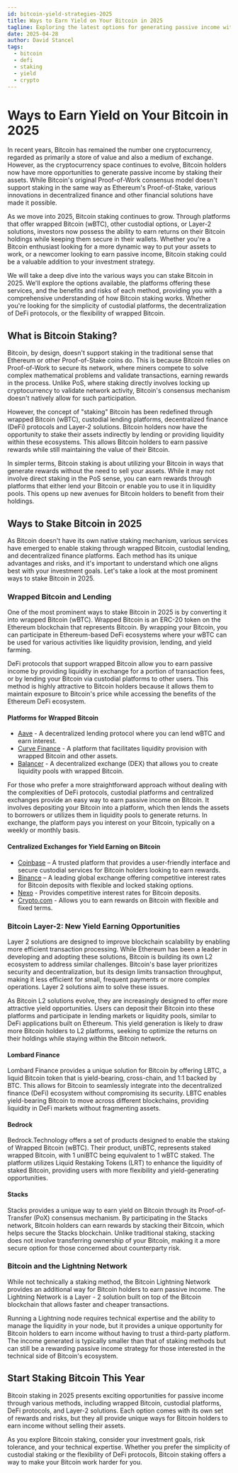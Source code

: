 ```yaml
---
id: bitcoin-yield-strategies-2025
title: Ways to Earn Yield on Your Bitcoin in 2025
tagline: Exploring the latest options for generating passive income with Bitcoin
date: 2025-04-28
author: David Stancel
tags:
  - bitcoin
  - defi
  - staking
  - yield
  - crypto
---
```


# Ways to Earn Yield on Your Bitcoin in 2025

In recent years, Bitcoin has remained the number one cryptocurrency, regarded as primarily a store of value and also a medium of exchange. However, as the cryptocurrency space continues to evolve, Bitcoin holders now have more opportunities to generate passive income by staking their assets. While Bitcoin's original Proof-of-Work consensus model doesn't support staking in the same way as Ethereum's Proof-of-Stake, various innovations in decentralized finance and other financial solutions have made it possible.
 
As we move into 2025, Bitcoin staking continues to grow. Through platforms that offer wrapped Bitcoin (wBTC), other custodial options, or Layer-2 solutions, investors now possess the ability to earn returns on their Bitcoin holdings while keeping them secure in their wallets. Whether you're a Bitcoin enthusiast looking for a more dynamic way to put your assets to work, or a newcomer looking to earn passive income, Bitcoin staking could be a valuable addition to your investment strategy.
 
We will take a deep dive into the various ways you can stake Bitcoin in 2025. We'll explore the options available, the platforms offering these services, and the benefits and risks of each method, providing you with a comprehensive understanding of how Bitcoin staking works. Whether you're looking for the simplicity of custodial platforms, the decentralization of DeFi protocols, or the flexibility of wrapped Bitcoin.
 
## What is Bitcoin Staking?
 
Bitcoin, by design, doesn't support staking in the traditional sense that Ethereum or other Proof-of-Stake coins do. This is because Bitcoin relies on Proof-of-Work to secure its network, where miners compete to solve complex mathematical problems and validate transactions, earning rewards in the process. Unlike PoS, where staking directly involves locking up cryptocurrency to validate network activity, Bitcoin's consensus mechanism doesn't natively allow for such participation.
 
However, the concept of "staking" Bitcoin has been redefined through wrapped Bitcoin (wBTC), custodial lending platforms, decentralized finance (DeFi) protocols and Layer-2 solutions. Bitcoin holders now have the opportunity to stake their assets indirectly by lending or providing liquidity within these ecosystems. This allows Bitcoin holders to earn passive rewards while still maintaining the value of their Bitcoin.
 
In simpler terms, Bitcoin staking is about utilizing your Bitcoin in ways that generate rewards without the need to sell your assets. While it may not involve direct staking in the PoS sense, you can earn rewards through platforms that either lend your Bitcoin or enable you to use it in liquidity pools. This opens up new avenues for Bitcoin holders to benefit from their holdings.

## Ways to Stake Bitcoin in 2025
 
As Bitcoin doesn't have its own native staking mechanism, various services have emerged to enable staking through wrapped Bitcoin, custodial lending, and decentralized finance platforms. Each method has its unique advantages and risks, and it's important to understand which one aligns best with your investment goals. Let's take a look at the most prominent ways to stake Bitcoin in 2025.
 
### Wrapped Bitcoin and Lending
 
One of the most prominent ways to stake Bitcoin in 2025 is by converting it into wrapped Bitcoin (wBTC). Wrapped Bitcoin is an ERC-20 token on the Ethereum blockchain that represents Bitcoin. By wrapping your Bitcoin, you can participate in Ethereum-based DeFi ecosystems where your wBTC can be used for various activities like liquidity provision, lending, and yield farming.
 
DeFi protocols that support wrapped Bitcoin allow you to earn passive income by providing liquidity in exchange for a portion of transaction fees, or by lending your Bitcoin via custodial platforms to other users. This method is highly attractive to Bitcoin holders because it allows them to maintain exposure to Bitcoin's price while accessing the benefits of the Ethereum DeFi ecosystem.
  
#### Platforms for Wrapped Bitcoin
- [Aave](https://aave.com/) - A decentralized lending protocol where you can lend wBTC and earn interest.
- [Curve Finance](https://curve.fi/) - A platform that facilitates liquidity provision with wrapped Bitcoin and other assets.
- [Balancer](https://balancer.fi/) - A decentralized exchange (DEX) that allows you to create liquidity pools with wrapped Bitcoin.

For those who prefer a more straightforward approach without dealing with the complexities of DeFi protocols, custodial platforms and centralized exchanges provide an easy way to earn passive income on Bitcoin. It involves depositing your Bitcoin into a platform, which then lends the assets to borrowers or utilizes them in liquidity pools to generate returns. In exchange, the platform pays you interest on your Bitcoin, typically on a weekly or monthly basis.
  
#### Centralized Exchanges for Yield Earning on Bitcoin
- [Coinbase](https://www.coinbase.com/) – A trusted platform that provides a user-friendly interface and secure custodial services for Bitcoin holders looking to earn rewards.
- [Binance](https://www.binance.com/) – A leading global exchange offering competitive interest rates for Bitcoin deposits with flexible and locked staking options.
- [Nexo](https://nexo.io/) - Provides competitive interest rates for Bitcoin deposits.
- [Crypto.com](https://crypto.com/) - Allows you to earn rewards on Bitcoin with flexible and fixed terms.

### Bitcoin Layer-2: New Yield Earning Opportunities

Layer 2 solutions are designed to improve blockchain scalability by enabling more efficient transaction processing. While Ethereum has been a leader in developing and adopting these solutions, Bitcoin is building its own L2 ecosystem to address similar challenges. Bitcoin's base layer prioritizes security and decentralization, but its design limits transaction throughput, making it less efficient for small, frequent payments or more complex operations. Layer 2 solutions aim to solve these issues.

As Bitcoin L2 solutions evolve, they are increasingly designed to offer more attractive yield opportunities. Users can deposit their Bitcoin into these platforms and participate in lending markets or liquidity pools, similar to DeFi applications built on Ethereum. This yield generation is likely to draw more Bitcoin holders to L2 platforms, seeking to optimize the returns on their holdings while staying within the Bitcoin network.

#### Lombard Finance

Lombard Finance provides a unique solution for Bitcoin by offering LBTC, a liquid Bitcoin token that is yield-bearing, cross-chain, and 1:1 backed by BTC. This allows for Bitcoin to seamlessly integrate into the decentralized finance (DeFi) ecosystem without compromising its security. LBTC enables yield-bearing Bitcoin to move across different blockchains, providing liquidity in DeFi markets without fragmenting assets.

#### Bedrock 

Bedrock.Technology offers a set of products designed to enable the staking of Wrapped Bitcoin (wBTC). Their product, uniBTC, represents staked wrapped Bitcoin, with 1 uniBTC being equivalent to 1 wBTC staked. The platform utilizes Liquid Restaking Tokens (LRT) to enhance the liquidity of staked Bitcoin, providing users with more flexibility and yield-generating opportunities.

#### Stacks

Stacks provides a unique way to earn yield on Bitcoin through its Proof-of-Transfer (PoX) consensus mechanism. By participating in the Stacks network, Bitcoin holders can earn rewards by stacking their Bitcoin, which helps secure the Stacks blockchain. Unlike traditional staking, stacking does not involve transferring ownership of your Bitcoin, making it a more secure option for those concerned about counterparty risk.

### Bitcoin and the Lightning Network

While not technically a staking method, the Bitcoin Lightning Network provides an additional way for Bitcoin holders to earn passive income. The Lightning Network is a Layer - 2 solution built on top of the Bitcoin blockchain that allows faster and cheaper transactions.
 
Running a Lightning node requires technical expertise and the ability to manage the liquidity in your node, but it provides a unique opportunity for Bitcoin holders to earn income without having to trust a third-party platform. The income generated is typically smaller than that of staking methods but can still be a rewarding passive income strategy for those interested in the technical side of Bitcoin's ecosystem.
 
## Start Staking Bitcoin This Year
 
Bitcoin staking in 2025 presents exciting opportunities for passive income through various methods, including wrapped Bitcoin, custodial platforms, DeFi protocols, and Layer-2 solutions. Each option comes with its own set of rewards and risks, but they all provide unique ways for Bitcoin holders to earn income without selling their assets.
 
As you explore Bitcoin staking, consider your investment goals, risk tolerance, and your technical expertise. Whether you prefer the simplicity of custodial staking or the flexibility of DeFi protocols, Bitcoin staking offers a way to make your Bitcoin work harder for you.